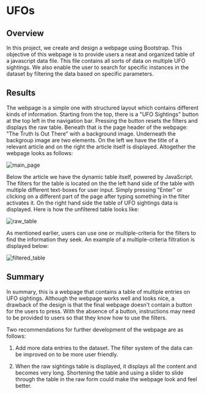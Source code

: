# UFOs

## Overview

In this project, we create and design a webpage using Bootstrap. This objective of this webpage is to provide users a neat and organized table of a javascript data file. This file contains all sorts of data on multiple UFO sightings. We also enable the user to search for specific instances in the dataset by filtering the data based on specific parameters.

## Results

The webpage is a simple one with structured layout which contains different kinds of information. Starting from the top, there is a "UFO Sightings" button at the top left in the navigation bar. Pressing the button resets the filters and displays the raw table. Beneath that is the page header of the webpage: "The Truth Is Out There" with a background image. Underneath the backgroup image are two elements. On the left we have the title of a relevant article and on the right the article itself is displayed. Altogether the webpage looks as follows:

![main_page](https://user-images.githubusercontent.com/94248676/181110687-07517c27-854a-46f5-b67a-21eef0b09bd1.png)

Below the article we have the dynamic table itself, powered by JavaScript. The filters for the table is located on the the left hand side of the table with multiple different text-boxes for user input. Simply pressing "Enter" or clicking on a different part of the page after typing something in the filter activates it. On the right hand side the table of UFO sightings data is displayed. Here is how the unfiltered table looks like:

![raw_table](https://user-images.githubusercontent.com/94248676/181110759-93dc9026-5a87-4745-9871-4d6e98d94e4e.png)

As mentioned earlier, users can use one or multiple-criteria for the filters to find the information they seek. An example of a multiple-criteria filtration is displayed below:

![filtered_table](https://user-images.githubusercontent.com/94248676/181110800-499fc01d-9e57-4fc2-83ca-db0363c61d28.png)

## Summary

In summary, this is a webpage that contains a table of multiple entries on UFO sightings. Although the webpage works well and looks nice, a drawback of the design is that the final webpage doesn't contain a button for the users to press. With the absence of a button, instructions may need to be provided to users so that they know how to use the filters.

Two recommendations for further development of the webpage are as follows:

1. Add more data entries to the dataset. The filter system of the data can be improved on to be more user friendly.

2. When the raw sightings table is displayed, it displays all the content and becomes very long. Shortening the table and using a slider to slide through the table in the raw form could make the webpage look and feel better.
